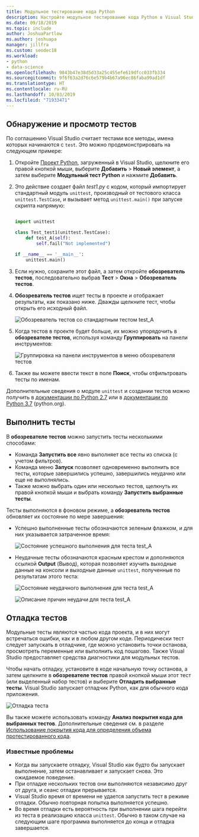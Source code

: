 ```yaml
---
title: Модульное тестирование кода Python
description: Настройте модульное тестирование кода Python в Visual Studio и воспользуйтесь всеми преимуществами функций обнаружения, выполнения и отладки тестов в обозревателе тестов.
ms.date: 09/18/2019
ms.topic: include
author: JoshuaPartlow
ms.author: joshuapa
manager: jillfra
ms.custom: seodec18
ms.workload:
- python
- data-science
ms.openlocfilehash: 9843b47e38d5d33a25c455efe619dfcc033fb334
ms.sourcegitcommit: 9f6f63a2d76c6e579b4b67a96ec86faba99ad1df
ms.translationtype: HT
ms.contentlocale: ru-RU
ms.lasthandoff: 10/03/2019
ms.locfileid: "71933471"
---
```

## <a name="discover-and-view-tests"></a>Обнаружение и просмотр тестов

По соглашению Visual Studio считает тестами все методы, имена которых начинаются с `test`. Это можно продемонстрировать на следующем примере:

1. Откройте [Проект Python](../../managing-python-projects-in-visual-studio.md), загруженный в Visual Studio, щелкните его правой кнопкой мыши, выберите **Добавить** > **Новый элемент**, а затем выберите **Модульный тест Python** и нажмите **Добавить**.

1. Это действие создает файл *test1.py* с кодом, который импортирует стандартный модуль `unittest`, производный от тестового класса `unittest.TestCase`, и вызывает метод `unittest.main()` при запуске скрипта напрямую:

    ```python

    import unittest

    class Test_test1(unittest.TestCase):
        def test_A(self):
            self.fail("Not implemented")

    if __name__ == '__main__':
        unittest.main()
    ```

1. Если нужно, сохраните этот файл, а затем откройте **обозреватель тестов**, последовательно выбрав **Тест** > **Окна** > **Обозреватель тестов**.

1. **Обозреватель тестов** ищет тесты в проекте и отображает результаты, как показано ниже. Дважды щелкните тест, чтобы открыть его исходный файл.

    ![Обозреватель тестов со стандартным тестом test_A](../../media/unit-test-A.png)

1. Когда тестов в проекте будет больше, их можно упорядочить в **обозревателе тестов**, используя команду **Группировать** на панели инструментов:

    ![Группировка на панели инструментов в меню обозревателя тестов](../../media/unit-test-group-menu.png)

1. Также вы можете ввести текст в поле **Поиск**, чтобы отфильтровать тесты по именам.

Дополнительные сведения о модуле `unittest` и создании тестов можно получить в [документации по Python 2.7](https://docs.python.org/2/library/unittest.html) или в [документации по Python 3.7](https://docs.python.org/3/library/unittest.html) (python.org).

## <a name="run-tests"></a>Выполнить тесты

В **обозревателе тестов** можно запустить тесты несколькими способами:

- Команда **Запустить все** явно выполняет все тесты из списка (с учетом фильтров).
- Команда меню **Запуск** позволяет одновременно выполнить все тесты, которые завершились успешно, завершились неудачно или еще не выполнялись.
- Также можно выбрать один или несколько тестов, щелкнуть их правой кнопкой мыши и выбрать команду **Запустить выбранные тесты**.

Тесты выполняются в фоновом режиме, а **обозреватель тестов** обновляет их состояние по мере завершения:

- Успешно выполненные тесты обозначаются зеленым флажком, и для них указывается затраченное время:

    ![Состояние успешного выполнения для теста test_A](../../media/unit-test-A-pass.png)

- Неудачные тесты обозначаются красным крестом и дополняются ссылкой **Output** (Вывод), которая позволяет изучить выходные данные на консоли и выходные данные `unittest`, полученные по результатам этого теста:

    ![Состояние неудачного выполнения для теста test_A](../../media/unit-test-A-fail.png)

    ![Описание причин неудачи для теста test_A](../../media/unit-test-A-fail-reason.png)

## <a name="debug-tests"></a>Отладка тестов

Модульные тесты являются частью кода проекта, и в них могут встречаться ошибки, как и в любом другом коде. Периодически тест следует запускать в отладчике, где можно установить точки останова, просмотреть переменные или выполнить код пошагово. Также Visual Studio предоставляет средства диагностики для модульных тестов.

Чтобы начать отладку, установите в коде начальную точку останова, а затем щелкните в **обозревателе тестов** правой кнопкой мыши этот тест (или выделенный набор тестов) и выберите **Отладить выбранные тесты**. Visual Studio запускает отладчик Python, как для обычного кода приложения.

![Отладка теста](../../media/unit-test-debugging.png)

Вы также можете использовать команду **Анализ покрытия кода для выбранных тестов**. Дополнительные сведения см. в разделе [Использование покрытия кода для определения объема протестированного кода](../../../test/using-code-coverage-to-determine-how-much-code-is-being-tested.md).

### <a name="known-issues"></a>Известные проблемы

- Когда вы запускаете отладку, Visual Studio как будто бы запускает выполнение, затем останавливает и запускает снова. Это ожидаемое поведение.
- При отладке нескольких тестов они выполняются независимо друг от друга, и сеанс отладки прерывается.
- Visual Studio время от времени не удается запустить тест в режиме отладки. Обычно повторная попытка выполняется успешно.
- Во время отладки есть вероятность при выполнении шага перейти из теста в реализацию класса `unittest`. Обычно в таком случае на следующим шаге программа выполняется до конца и отладка завершается.
